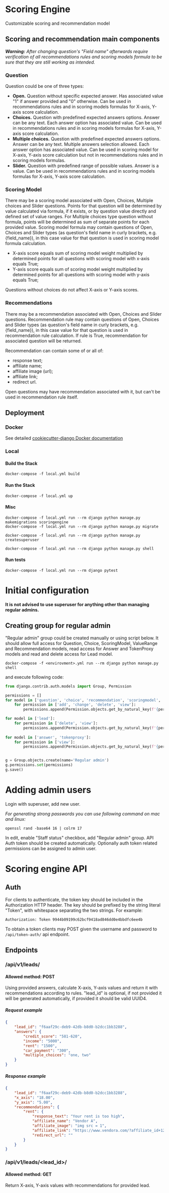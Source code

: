 # Scoring Engine

Customizable scoring and recommendation model

## Scoring and recommendation main components

_**Warning:** After changing question's "Field name" afterwards require verification of all recommendations rules and 
scoring models formula to be sure that they are still working as intended._

### Question

Question could be one of three types:
- __Open.__ Question without specific expected answer. Has associated value "1" if answer provided and "0" otherwise. 
  Can be used in recommendations rules and in scoring models formulas for X-axis, Y-axis score calculation.
- __Choices.__ Question with predefined expected answers options. Answer can be any text. Each answer option has 
  associated value. Can be used in recommendations rules and in scoring models formulas for X-axis, Y-axis score 
  calculation.
- __Multiple choices.__ Question with predefined expected answers options. Answer can be any text. Multiple answers 
  selection allowed. Each answer option has associated value. Can be used in scoring model for X-axis, Y-axis score 
  calculation but not in recommendations rules and in scoring models formulas.
- __Slider.__ Question with predefined range of possible values. Answer is a value. Can be used in recommendations 
  rules and in scoring models formulas for X-axis, Y-axis score calculation.

### Scoring Model

There may be a scoring model associated with Open, Choices, Multiple choices and Slider questions. 
Points for that question will be determined by value calculated via formula, 
if it exists, or by question value directly and defined set of value ranges. 
For Multiple choices type question without formula, points will be determined as sum of separate points 
for each provided value. 
Scoring model formula may contain questions of Open, Choices and Slider types 
(as question's field name in curly brackets, e.g. {field_name}), 
in this case value for that question is used in scoring model formula calculation.

- X-axis score equals sum of scoring model weight multiplied by determined points for all questions with scoring model
  with x-axis equals True;
- Y-axis score equals sum of scoring model weight multiplied by determined points for all questions with scoring model
  with y-axis equals True;

Questions without choices do not affect X-axis or Y-axis scores.

### Recommendations

There may be a recommendation associated with Open, Choices and Slider questions. 
Recommendation rule may contain questions of Open, Choices and Slider types
(as question's field name in curly brackets, e.g. {field_name}), 
in this case value for that question is used in recommendation rule calculation. 
If rule is True, recommendation for associated question will be returned.

Recommendation can contain some of or all of:
- response text;
- affiliate name;
- affiliate image (url);
- affiliate link;
- redirect url.

Open questions may have recommendation associated with it, but can't be used in recommendation rule itself.

## Deployment

### Docker

See detailed [cookiecutter-django Docker documentation](http://cookiecutter-django.readthedocs.io/en/latest/deployment-with-docker.html)

### Local

#### Build the Stack

    docker-compose -f local.yml build

#### Run the Stack

    docker-compose -f local.yml up

#### Misc

    docker-compose -f local.yml run --rm django python manage.py makemigrations scoringengine
    docker-compose -f local.yml run --rm django python manage.py migrate

    docker-compose -f local.yml run --rm django python manage.py createsuperuser

    docker-compose -f local.yml run --rm django python manage.py shell

#### Run tests

    docker-compose -f local.yml run --rm django pytest

# Initial configuration

**It is not advised to use superuser for anything other than managing regular admins.**

## Creating group for regular admin

"Regular admin" group could be created manually or using script below. 
It should allow full access for Question, Choice, ScoringModel, ValueRange and Recommendation models, read access for 
Answer and TokenProxy models and read and delete access for Lead model.

    docker-compose -f <envirovment>.yml run --rm django python manage.py shell

and execute following code:

```python
from django.contrib.auth.models import Group, Permission

permissions = []
for model in ['question', 'choice', 'recommendation', 'scoringmodel', 'valuerange']:
    for permission in ['add', 'change', 'delete', 'view']:
        permissions.append(Permission.objects.get_by_natural_key(f'{permission}_{model}', 'scoringengine', model))

for model in ['lead']:
    for permission in ['delete', 'view']:
        permissions.append(Permission.objects.get_by_natural_key(f'{permission}_{model}', 'scoringengine', model))
        
for model in ['answer', 'tokenproxy']:
    for permission in ['view']:
        permissions.append(Permission.objects.get_by_natural_key(f'{permission}_{model}', 'scoringengine', model))


g = Group.objects.create(name='Regular admin')
g.permissions.set(permissions)
g.save()
```

# Adding admin users

Login with superuser, add new user.

*For generating strong passwords you can use following command on mac and linux:*

    openssl rand -base64 16 | colrm 17

In edit, enable "Staff status" checkbox, add "Regular admin" group.
API Auth token should be created automatically. Optionally auth token related permissions can be assigned to admin user.

# Scoring engine API
## Auth
For clients to authenticate, the token key should be included in the Authorization HTTP header. 
The key should be prefixed by the string literal "Token", with whitespace separating the two strings. For example:
```
Authorization: Token 9944b09199c62bcf9418ad846dd0e4bbdfc6ee4b
```
To obtain a token clients may POST given the username and password to ```/api/token-auth/``` api endpoint.

## Endpoints

### /api/v1/leads/
#### Allowed method: POST
Using provided answers, calculate X-axis, Y-axis values and return it with recommendations according to rules.
"lead_id" is optional, if not provided it will be generated automatically, if provided it should be valid UUID4.

##### Request example
```json
{
    "lead_id": "f6aaf29c-deb9-42db-b8d0-b2dcc1bb3288",
    "answers": {
        "credit_score": "581-620",
        "income": "5000",
        "rent": "1500",
        "car_payment": "300",
        "multiple_choices": "one, two"
    }
}
```

##### Response example
```json
{
    "lead_id": "f6aaf29c-deb9-42db-b8d0-b2dcc1bb3288",
    "x_axis": "18.00",
    "y_axis": "5.00",
    "recommendations": {
        "rent": {
            "response_text": "Your rent is too high",
            "affiliate_name": "Vendor A",
            "affiliate_image": "img src = 1",
            "affiliate_link": "https://www.vendora.com/?affiliate_id+1234",
            "redirect_url": ""
        }
    }
}
```

### /api/v1/leads/<lead_id>/
#### Allowed method: GET
Return X-axis, Y-axis values with recommendations for provided lead.
